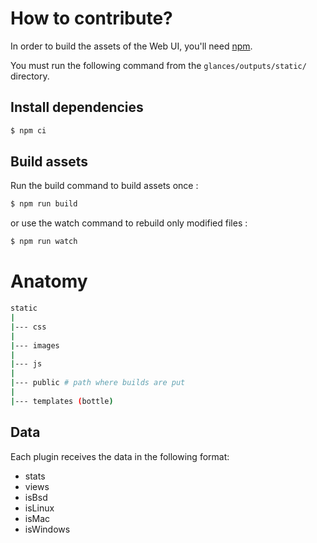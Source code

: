 # How to contribute?

In order to build the assets of the Web UI, you'll need [npm](https://docs.npmjs.com/getting-started/what-is-npm).

You must run the following command from the `glances/outputs/static/` directory.

## Install dependencies

```bash
$ npm ci
```

## Build assets

Run the build command to build assets once :

```bash
$ npm run build
```

or use the watch command to rebuild only modified files :

```bash
$ npm run watch
```

# Anatomy

```bash
static
|
|--- css
|
|--- images
|
|--- js
|
|--- public # path where builds are put
|
|--- templates (bottle)
```

## Data

Each plugin receives the data in the following format:

* stats
* views
* isBsd
* isLinux
* isMac
* isWindows
